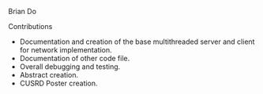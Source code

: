 Brian Do

Contributions
- Documentation and creation of the base multithreaded server and client for network implementation.
- Documentation of other code file.
- Overall debugging and testing.
- Abstract creation.
- CUSRD Poster creation.
